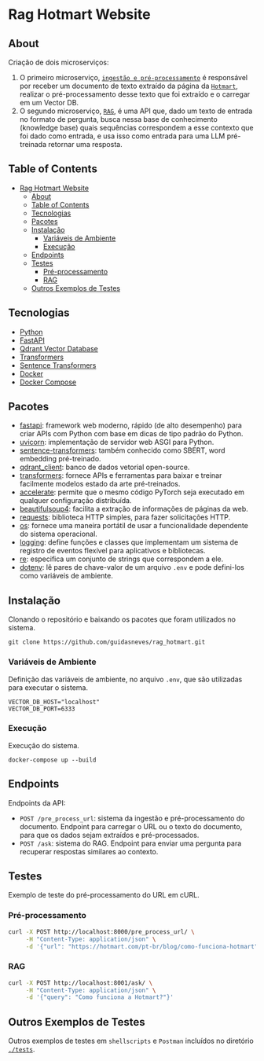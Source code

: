 <a name="1"></a>
# Rag Hotmart Website
<a name="2"></a>
## About
Criação de dois microserviços:
1. O primeiro microserviço, [`ingestão e pré-processamento`](main/ingestion/system.py) é responsável por receber um documento de texto extraído da página da [`Hotmart`](https://hotmart.com/pt-br/blog/como-funciona-hotmart), realizar o pré-processamento desse texto que foi extraído e o carregar em um Vector DB.
2. O segundo microserviço, [`RAG`](main/rag/system.py), é uma API que, dado um texto de entrada no formato de pergunta, busca nessa base de conhecimento (knowledge base) quais sequências correspondem a esse contexto que foi dado como entrada, e usa isso como entrada para uma LLM pré-treinada retornar uma resposta.

<a name="3"></a>
## Table of Contents
* [Rag Hotmart Website](#1)
  * [About](#2)
  * [Table of Contents](#3)
  * [Tecnologias](#4)
  * [Pacotes](#5)
  * [Instalação](#6)
    * [Variáveis de Ambiente](#6.1)
    * [Execução](#6.2)
  * [Endpoints](#7)
  * [Testes](#8)
    * [Pré-processamento](#8.1)
    * [RAG](#8.2)
  * [Outros Exemplos de Testes](#9)

<a name="4"></a>
## Tecnologias
* [Python](https://www.python.org/)
* [FastAPI](https://fastapi.tiangolo.com/)
* [Qdrant Vector Database](https://qdrant.tech/)
* [Transformers](https://huggingface.co/docs/transformers/index)
* [Sentence Transformers](https://sbert.net/)
* [Docker](https://www.docker.com/)
* [Docker Compose](https://docs.docker.com/compose/)

<a name="5"></a>
## Pacotes
* [fastapi](https://fastapi.tiangolo.com/): framework web moderno, rápido (de alto desempenho) para criar APIs com Python com base em dicas de tipo padrão do Python.
* [uvicorn](https://www.uvicorn.org/): implementação de servidor web ASGI para Python.
* [sentence-transformers](https://sbert.net/): também conhecido como SBERT, word embedding pré-treinado.
* [qdrant_client](https://qdrant.tech/): banco de dados vetorial open-source.
* [transformers](https://huggingface.co/docs/transformers/index): fornece APIs e ferramentas para baixar e treinar facilmente modelos estado da arte pré-treinados.
* [accelerate](https://huggingface.co/docs/accelerate/index): permite que o mesmo código PyTorch seja executado em qualquer configuração distribuída.
* [beautifulsoup4](https://pypi.org/project/beautifulsoup4/): facilita a extração de informações de páginas da web.
* [requests](https://pypi.org/project/requests/): biblioteca HTTP simples, para fazer solicitações HTTP.
* [os](https://docs.python.org/3/library/os.html): fornece uma maneira portátil de usar a funcionalidade dependente do sistema operacional.
* [logging](https://docs.python.org/3/library/logging.html): define funções e classes que implementam um sistema de registro de eventos flexível para aplicativos e bibliotecas.
* [re](https://docs.python.org/3/library/re.html): especifica um conjunto de strings que correspondem a ele.
* [dotenv](https://pypi.org/project/python-dotenv/): lê pares de chave-valor de um arquivo `.env` e pode defini-los como variáveis de ambiente.

<a name="6"></a>
## Instalação
Clonando o repositório e baixando os pacotes que foram utilizados no sistema.
```console
git clone https://github.com/guidasneves/rag_hotmart.git
```

<a name="6.1"></a>
### Variáveis de Ambiente
Definição das variáveis de ambiente, no arquivo `.env`, que são utilizadas para executar o sistema.
```text
VECTOR_DB_HOST="localhost"
VECTOR_DB_PORT=6333
```

<a name="6.2"></a>
### Execução
Execução do sistema.
```console
docker-compose up --build
```

<a name="7"></a>
## Endpoints
Endpoints da API:
* `POST /pre_process_url`: sistema da ingestão e pré-processamento do documento. Endpoint para carregar o URL ou o texto do documento, para que os dados sejam extraídos e pré-processados.
* `POST /ask`: sistema do RAG. Endpoint para enviar uma pergunta para recuperar respostas similares ao contexto.

<a name="8"></a>
## Testes
Exemplo de teste do pré-processamento do URL em cURL.

<a name="8.1"></a>
### Pré-processamento
```bash
curl -X POST http://localhost:8000/pre_process_url/ \
     -H "Content-Type: application/json" \
     -d '{"url": "https://hotmart.com/pt-br/blog/como-funciona-hotmart"}'
```

<a name="8.2"></a>
### RAG
```bash
curl -X POST http://localhost:8001/ask/ \
     -H "Content-Type: application/json" \
     -d '{"query": "Como funciona a Hotmart?"}'
```

<a name="9"></a>
## Outros Exemplos de Testes
Outros exemplos de testes em `shellscripts` e `Postman` incluídos no diretório [`./tests`](tests).
